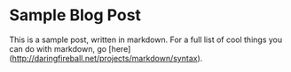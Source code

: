 Sample Blog Post
================

This is a sample post, written in markdown. 
For a full list of cool things you can do with markdown, go [here] (http://daringfireball.net/projects/markdown/syntax).
